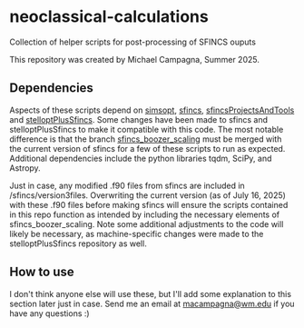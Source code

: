 # neoclassical-calculations
Collection of helper scripts for post-processing of SFINCS ouputs

This repository was created by Michael Campagna, Summer 2025. 

## Dependencies
Aspects of these scripts depend on [simsopt](https://github.com/hiddenSymmetries/simsopt), [sfincs](https://github.com/landreman/sfincs), [sfincsProjectsAndTools](https://github.com/landreman/sfincsProjectsAndTools.git) and [stelloptPlusSfincs](https://github.com/leebr48/stelloptPlusSfincs). Some changes have been made to sfincs and stelloptPlusSfincs to make it compatible with this code. The most notable difference is that the branch [sfincs_boozer_scaling](https://github.com/landreman/sfincs/tree/sfincs_boozer_scaling) must be merged with the current version of sfincs for a few of these scripts to run as expected. Additional dependencies include the python libraries tqdm, SciPy, and Astropy.  

Just in case, any modified .f90 files from sfincs are included in /sfincs/version3files. Overwriting the current version (as of July 16, 2025) with these .f90 files before making sfincs will ensure the scripts contained in this repo function as intended by including the necessary elements of sfincs_boozer_scaling. Note some additional adjustments to the code will likely be necessary, as machine-specific changes were made to the stelloptPlusSfincs repository as well.

## How to use

I don't think anyone else will use these, but I'll add some explanation to this section later just in case. Send me an email at macampagna@wm.edu if you have any questions :)
